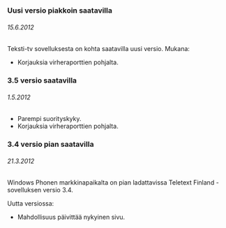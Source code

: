 ### Uusi versio piakkoin saatavilla ###
###### 15.6.2012 ######

Teksti-tv sovelluksesta on kohta saatavilla uusi versio. Mukana:
* Korjauksia virheraporttien pohjalta.

### 3.5 versio saatavilla ###
###### 1.5.2012 ######

* Parempi suorityskyky.
* Korjauksia virheraporttien pohjalta.

### 3.4 versio pian saatavilla ###
###### 21.3.2012 ######
Windows Phonen markkinapaikalta on pian ladattavissa Teletext Finland -sovelluksen versio 3.4. 

Uutta versiossa:
* Mahdollisuus päivittää nykyinen sivu.
